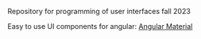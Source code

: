 Repository for programming of user interfaces fall 2023

Easy to use UI components for angular: [Angular Material](https://material.angular.io/)

